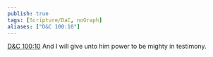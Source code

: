 ```yaml
---
publish: true
tags: [Scripture/DaC, noGraph]
aliases: ["D&C 100:10"]
---
```

[D&C 100:10](https://churchofjesuschrist.org/study/scriptures/dc-testament/dc/100?lang=eng&id=p10#p10) And I will give unto him power to be mighty in testimony.
